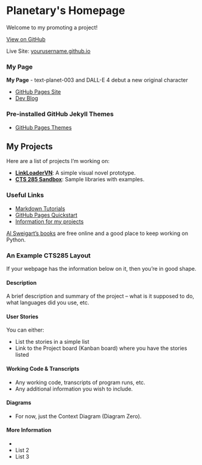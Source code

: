 # Planetary's Homepage
Welcome to my promoting a project! 

[View on GitHub](https://github.com/yourusername/yourrepository)

Live Site: [yourusername.github.io](https://yourusername.github.io)

### My Page
**My Page** - text-planet-003 and DALL-E 4 debut a new original character 

- [GitHub Pages Site](https://planet.github.io)
- [Dev Blog](https://yourusername.github.io/dev-blog)
  
### Pre-installed GitHub Jekyll Themes
- [GitHub Pages Themes](https://pages.github.com/themes/)

## My Projects
Here are a list of projects I’m working on:

- **[LinkLoaderVN](link_to_your_project)**: A simple visual novel prototype.
- **[CTS 285 Sandbox](link_to_your_project)**: Sample libraries with examples.

### Useful Links
- [Markdown Tutorials](link_to_tutorial)
- [GitHub Pages Quickstart](link_to_quickstart)
- [Information for my projects](link_to_information)


[Al Sweigart’s books](https://inventwithpython.com/) are free online and a good place to keep working on Python.

### An Example CTS285 Layout
If your webpage has the information below on it, then you’re in good shape.

#### Description
A brief description and summary of the project – what is it supposed to do, what languages did you use, etc.

#### User Stories
You can either:
- List the stories in a simple list
- Link to the Project board (Kanban board) where you have the stories listed

#### Working Code & Transcripts
- Any working code, transcripts of program runs, etc.
- Any additional information you wish to include.

#### Diagrams
- For now, just the Context Diagram (Diagram Zero).

#### More Information
- 
- List 2
- List 3
